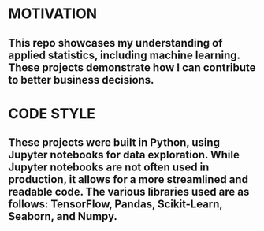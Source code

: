 

<h1>MOTIVATION</h1>

<h2>This repo showcases my understanding of applied statistics, including machine learning. These projects demonstrate how I can contribute to better business decisions.</h2>

<h1>CODE STYLE</h1>

<h2>These projects were built in Python, using Jupyter notebooks for data exploration. While Jupyter notebooks are not often used in production, it allows for a more streamlined and readable code. The various libraries used are as follows: TensorFlow, Pandas, Scikit-Learn, Seaborn, and Numpy.</h2>


